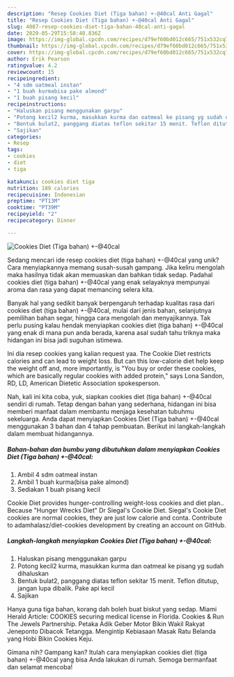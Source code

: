 ```yaml
---
description: "Resep Cookies Diet (Tiga bahan) +-@40cal Anti Gagal"
title: "Resep Cookies Diet (Tiga bahan) +-@40cal Anti Gagal"
slug: 4087-resep-cookies-diet-tiga-bahan-40cal-anti-gagal
date: 2020-05-29T15:58:48.836Z
image: https://img-global.cpcdn.com/recipes/d79ef60bd012c665/751x532cq70/cookies-diet-tiga-bahan-40cal-foto-resep-utama.jpg
thumbnail: https://img-global.cpcdn.com/recipes/d79ef60bd012c665/751x532cq70/cookies-diet-tiga-bahan-40cal-foto-resep-utama.jpg
cover: https://img-global.cpcdn.com/recipes/d79ef60bd012c665/751x532cq70/cookies-diet-tiga-bahan-40cal-foto-resep-utama.jpg
author: Erik Pearson
ratingvalue: 4.2
reviewcount: 15
recipeingredient:
- "4 sdm oatmeal instan"
- "1 buah kurmabisa pake almond"
- "1 buah pisang kecil"
recipeinstructions:
- "Haluskan pisang menggunakan garpu"
- "Potong kecil2 kurma, masukkan kurma dan oatmeal ke pisang yg sudah dihaluskan"
- "Bentuk bulat2, panggang diatas teflon sekitar 15 menit. Teflon ditutup, jangan lupa dibalik. Pake api kecil"
- "Sajikan"
categories:
- Resep
tags:
- cookies
- diet
- tiga

katakunci: cookies diet tiga 
nutrition: 189 calories
recipecuisine: Indonesian
preptime: "PT13M"
cooktime: "PT39M"
recipeyield: "2"
recipecategory: Dinner

---
```



![Cookies Diet (Tiga bahan) +-@40cal](https://img-global.cpcdn.com/recipes/d79ef60bd012c665/751x532cq70/cookies-diet-tiga-bahan-40cal-foto-resep-utama.jpg)

Sedang mencari ide resep cookies diet (tiga bahan) +-@40cal yang unik? Cara menyiapkannya memang susah-susah gampang. Jika keliru mengolah maka hasilnya tidak akan memuaskan dan bahkan tidak sedap. Padahal cookies diet (tiga bahan) +-@40cal yang enak selayaknya mempunyai aroma dan rasa yang dapat memancing selera kita.

Banyak hal yang sedikit banyak berpengaruh terhadap kualitas rasa dari cookies diet (tiga bahan) +-@40cal, mulai dari jenis bahan, selanjutnya pemilihan bahan segar, hingga cara mengolah dan menyajikannya. Tak perlu pusing kalau hendak menyiapkan cookies diet (tiga bahan) +-@40cal yang enak di mana pun anda berada, karena asal sudah tahu triknya maka hidangan ini bisa jadi suguhan istimewa.

Ini dia resep cookies yang kalian request yaa. The Cookie Diet restricts calories and can lead to weight loss. But can this low-calorie diet help keep the weight off and, more importantly, is &#34;You buy or order these cookies, which are basically regular cookies with added protein,&#34; says Lona Sandon, RD, LD, American Dietetic Association spokesperson.


Nah, kali ini kita coba, yuk, siapkan cookies diet (tiga bahan) +-@40cal sendiri di rumah. Tetap dengan bahan yang sederhana, hidangan ini bisa memberi manfaat dalam membantu menjaga kesehatan tubuhmu sekeluarga. Anda dapat menyiapkan Cookies Diet (Tiga bahan) +-@40cal menggunakan 3 bahan dan 4 tahap pembuatan. Berikut ini langkah-langkah dalam membuat hidangannya.

<!--inarticleads1-->

##### Bahan-bahan dan bumbu yang dibutuhkan dalam menyiapkan Cookies Diet (Tiga bahan) +-@40cal:

1. Ambil 4 sdm oatmeal instan
1. Ambil 1 buah kurma(bisa pake almond)
1. Sediakan 1 buah pisang kecil


Cookie Diet provides hunger-controlling weight-loss cookies and diet plan.. Because &#34;Hunger Wrecks Diet&#34; Dr Siegal&#39;s Cookie Diet. Siegal&#39;s Cookie Diet cookies are normal cookies, they are just low calorie and conta. Contribute to adamhalasz/diet-cookies development by creating an account on GitHub. 

<!--inarticleads2-->

##### Langkah-langkah menyiapkan Cookies Diet (Tiga bahan) +-@40cal:

1. Haluskan pisang menggunakan garpu
1. Potong kecil2 kurma, masukkan kurma dan oatmeal ke pisang yg sudah dihaluskan
1. Bentuk bulat2, panggang diatas teflon sekitar 15 menit. Teflon ditutup, jangan lupa dibalik. Pake api kecil
1. Sajikan


Hanya guna tiga bahan, korang dah boleh buat biskut yang sedap. Miami Herald Article: COOKIES securing medical license in Florida. Cookies &amp; Run The Jewels Partnership. Petaka Adik Geber Motor Bikin Wakil Rakyat Jeneponto Dibacok Tetangga. Mengintip Kebiasaan Masak Ratu Belanda yang Hobi Bikin Cookies Keju. 

Gimana nih? Gampang kan? Itulah cara menyiapkan cookies diet (tiga bahan) +-@40cal yang bisa Anda lakukan di rumah. Semoga bermanfaat dan selamat mencoba!
